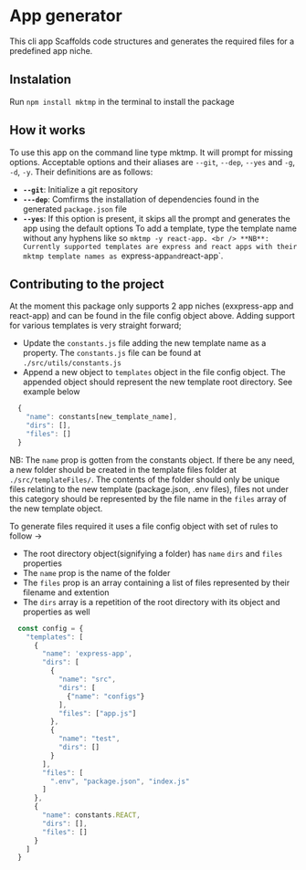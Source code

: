 # App generator
This cli app Scaffolds code structures and generates the required files for a predefined app niche.

## Instalation
Run `npm install mktmp` in the terminal to install the package

## How it works
To use this app on the command line type mktmp. It will prompt for missing options.
Acceptable options and their aliases are `--git`, `--dep`, `--yes` and `-g`, `-d`, `-y`.
Their definitions are as follows:
*  **`--git`**: Initialize a git repository
*  **`---dep`**: Comfirms the installation of dependencies found in the generated `package.json` file
* **`--yes`**: If this option is present, it skips all the prompt and generates the app using the default options
To add a template, type the template name without any hyphens like so `mktmp -y react-app. <br />
**NB**: Currently supported templates are express and react apps with their mktmp template names as `express-app` and `react-app`.

## Contributing to the project
At the moment this package only supports 2 app niches (exxpress-app and react-app) and can be found in the file config object above.
Adding support for various templates is very straight forward;
* Update the `constants.js` file adding the new template name as a property. The `constants.js` file can be found at `./src/utils/constants.js`
* Append a new object to `templates` object in the file config object. The appended object should represent the new template root directory. See example below
```javascript
  {
    "name": constants[new_template_name],
    "dirs": [],
    "files": []
  }
 ```
 NB: The `name` prop is gotten from the constants object.
 If there be any need, a new folder should be created in the template files folder at `./src/templateFiles/`. The contents of the folder should only be unique files relating to the new template (package.json, .env files), files not under this category should be represented by the file name in the `files` array of the new template object.
 
To generate files required it uses a file config object with set of rules to follow ->
* The root directory object(signifying a folder) has `name` `dirs` and `files` properties
* The `name` prop is the name of the folder
* The `files` prop is an array containing a list of files represented by their filename and extention
* The `dirs` array is a repetition of the root directory with its object and properties as well

```javascript
  const config = {
    "templates": [
      {
        "name": 'express-app',
        "dirs": [
          {
            "name": "src",
            "dirs": [
              {"name": "configs"}
            ],
            "files": ["app.js"]
          }, 
          {
            "name": "test",
            "dirs": []
          }
        ],
        "files": [
          ".env", "package.json", "index.js"
        ]
      },
      {
        "name": constants.REACT,
        "dirs": [],
        "files": []
      }
    ]
  }

```
